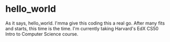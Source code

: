 # hello_world
As it says, hello_world. I'mma give this coding this a real go. After many fits and starts, this time is the time. I'm currently taking Harvard's EdX CS50 Intro to Computer Science course. 
